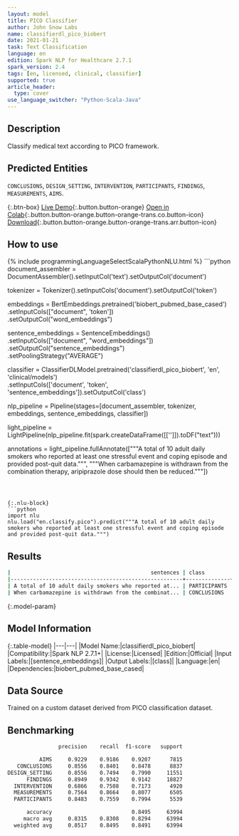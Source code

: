```yaml
---
layout: model
title: PICO Classifier
author: John Snow Labs
name: classifierdl_pico_biobert
date: 2021-01-21
task: Text Classification
language: en
edition: Spark NLP for Healthcare 2.7.1
spark_version: 2.4
tags: [en, licensed, clinical, classifier]
supported: true
article_header:
  type: cover
use_language_switcher: "Python-Scala-Java"
---
```


## Description

Classify medical text according to PICO framework.

## Predicted Entities

`CONCLUSIONS`, `DESIGN_SETTING`, `INTERVENTION`, `PARTICIPANTS`, `FINDINGS`, `MEASUREMENTS`, `AIMS`.

{:.btn-box}
[Live Demo](https://demo.johnsnowlabs.com/healthcare/CLASSIFICATION_PICO/){:.button.button-orange}
[Open in Colab](https://colab.research.google.com/github/JohnSnowLabs/spark-nlp-workshop/blob/master/tutorials/streamlit_notebooks/healthcare/CLINICAL_CLASSIFICATION.ipynb){:.button.button-orange.button-orange-trans.co.button-icon}
[Download](https://s3.amazonaws.com/auxdata.johnsnowlabs.com/clinical/models/classifierdl_pico_biobert_en_2.7.1_2.4_1611248887230.zip){:.button.button-orange.button-orange-trans.arr.button-icon}

## How to use



<div class="tabs-box" markdown="1">
{% include programmingLanguageSelectScalaPythonNLU.html %}
```python
document_assembler = DocumentAssembler().setInputCol('text').setOutputCol('document')

tokenizer = Tokenizer().setInputCols('document').setOutputCol('token')

embeddings = BertEmbeddings.pretrained('biobert_pubmed_base_cased')\
    .setInputCols(["document", 'token'])\
    .setOutputCol("word_embeddings")

sentence_embeddings = SentenceEmbeddings() \
      .setInputCols(["document", "word_embeddings"]) \
      .setOutputCol("sentence_embeddings") \
      .setPoolingStrategy("AVERAGE")

classifier = ClassifierDLModel.pretrained('classifierdl_pico_biobert', 'en', 'clinical/models')\
    .setInputCols(['document', 'token', 'sentence_embeddings']).setOutputCol('class')

nlp_pipeline = Pipeline(stages=[document_assembler, tokenizer, embeddings, sentence_embeddings, classifier])

light_pipeline = LightPipeline(nlp_pipeline.fit(spark.createDataFrame([['']]).toDF("text")))

annotations = light_pipeline.fullAnnotate(["""A total of 10 adult daily smokers who reported at least one stressful event and coping episode and provided post-quit data.""", """When carbamazepine is withdrawn from the combination therapy, aripiprazole dose should then be reduced."""])
```



{:.nlu-block}
```python
import nlu
nlu.load("en.classify.pico").predict("""A total of 10 adult daily smokers who reported at least one stressful event and coping episode and provided post-quit data.""")
```

</div>

## Results

```bash
|                                            sentences | class        |
|------------------------------------------------------+--------------+
| A total of 10 adult daily smokers who reported at... | PARTICIPANTS |
| When carbamazepine is withdrawn from the combinat... | CONCLUSIONS  |

```

{:.model-param}
## Model Information

{:.table-model}
|---|---|
|Model Name:|classifierdl_pico_biobert|
|Compatibility:|Spark NLP 2.7.1+|
|License:|Licensed|
|Edition:|Official|
|Input Labels:|[sentence_embeddings]|
|Output Labels:|[class]|
|Language:|en|
|Dependencies:|biobert_pubmed_base_cased|

## Data Source

Trained on a custom dataset derived from PICO classification dataset.

## Benchmarking

```bash
                precision    recall  f1-score   support

          AIMS     0.9229    0.9186    0.9207      7815
   CONCLUSIONS     0.8556    0.8401    0.8478      8837
DESIGN_SETTING     0.8556    0.7494    0.7990     11551
      FINDINGS     0.8949    0.9342    0.9142     18827
  INTERVENTION     0.6866    0.7508    0.7173      4920
  MEASUREMENTS     0.7564    0.8664    0.8077      6505
  PARTICIPANTS     0.8483    0.7559    0.7994      5539

      accuracy                         0.8495     63994
     macro avg     0.8315    0.8308    0.8294     63994
  weighted avg     0.8517    0.8495    0.8491     63994

```